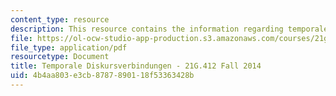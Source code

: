 ```yaml
---
content_type: resource
description: This resource contains the information regarding temporale diskursverbindungen.
file: https://ol-ocw-studio-app-production.s3.amazonaws.com/courses/21g-412-advanced-german-literature-culture-madness-murder-mysteries-fall-2014/4b4aa803e3cb8787890118f53363428b_MIT21G_412F14_Wk2-3_Tem.pdf
file_type: application/pdf
resourcetype: Document
title: Temporale Diskursverbindungen - 21G.412 Fall 2014
uid: 4b4aa803-e3cb-8787-8901-18f53363428b
---
```

